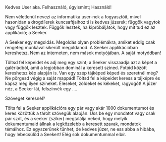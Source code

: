 Kedves User aka. Felhasználó, úgyismint; Használó!

Nem véletlenül nevezi az informatika user-nek a fogyasztóit, mivel hasonlóan a drogdílerek kuncsaftjaihoz ti is kedves júzerek; függők vagytok vagy függők lesztek.
Függők lesztek, ha kipróbáljátok, hogy mit tud ez az applikáció; a Seeker. 

A Seeker egy megoldás. Megoldás olyan problémákra, amiket eddig csak rengeteg munkával sikerült megoldanod. A Seeker applikációban kereshetsz. Nem az interneten, nem mások motyójában. A saját motyódban!

Töltsd fel képeidet és adj meg egy színt; a Seeker visszaadja azt a képet a galériádból, amit a legjobban dominál a keresett színed. Fotóid között kereshetsz kép alapján is. Van egy szép tájképed képed és szeretnél még? Ne pörgesd végig a saját mappád! Töltsd fel a képeidet keress a tájképre és kapsz még ilyen színeket. Éleseket, zöldeket és kékeket, ragyogót! A júzer néz, a Seeker lát, felszínvék egy ….  

Szöveget keresnél? 

Tölts fel a Seeker applikációra egy pár vagy akár 1000 dokumentumot és keres közöttük a tárolt szövegük alapján. Üss be egy mondatot vagy csak pár szót, és a seeker (szíker) megtalálja neked, hogy melyik dokumentumaid állnak a legközelebb a keresett szavak, mondatok témáihoz. Ez egyszerűnek tűnhet, de kedves júzer, ne ess abba a hibába, hogy lebecsülöd a Seekert! Elég sok dokumentummal elbír. 
 